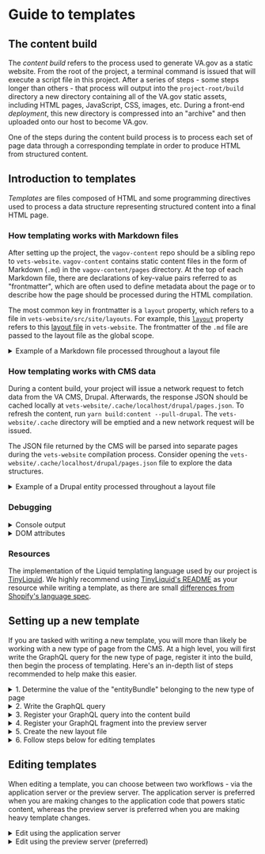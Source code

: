 # Guide to templates

## The content build
The _content build_ refers to the process used to generate VA.gov as a static website. From the root of the project, a terminal command is issued that will execute a script file in this project. After a series of steps - some steps longer than others - that process will output into the `project-root/build` directory a new directory containing all of the VA.gov static assets, including HTML pages, JavaScript, CSS, images, etc. During a front-end _deployment_, this new directory is compressed into an "archive" and then uploaded onto our host to become VA.gov.

One of the steps during the content build process is to process each set of page data through a corresponding template in order to produce HTML from structured content.

## Introduction to templates
_Templates_ are files composed of HTML and some programming directives used to process a data structure representing structured content into a final HTML page.

### How templating works with Markdown files
After setting up the project, the `vagov-content` repo should be a sibling repo to `vets-website`. `vagov-content` contains static content files in the form of Markdown (`.md`) in the `vagov-content/pages` directory. At the top of each Markdown file, there are declarations of key-value pairs referred to as "frontmatter", which are often used to define metadata about the page or to describe how the page should be processed during the HTML compilation.

The most common key in frontmatter is a `layout` property, which refers to a file in `vets-website/src/site/layouts`. For example, this [`layout`](https://github.com/department-of-veterans-affairs/vagov-content/blame/68a9ca3d87214bee2e14a95f54044cd5c7d19f5a/pages/coronavirus-chatbot.md#L3) property refers to this [layout file](https://github.com/department-of-veterans-affairs/vets-website/blob/6c61531163be7b52345b6096dc6a76fc38e7776e/src/site/layouts/page-breadcrumbs.html) in `vets-website`. The frontmatter of the `.md` file are passed to the layout file as the global scope.

<details>

<summary>Example of a Markdown file processed throughout a layout file</summary>

For example, pretend this is a `.md` file in `vagov-content.`

```markdown
---
layout: favorite-movies.html
movies:
  - Ace Ventura
  - Disney Cars
  - Toy Story
---

I love movies! Here are some of my recommendations.
```

The `layout` property would refer to a layout file `vets-website/src/site/layouts/favorite-movies.html`, which could look like -

```
<p>{{ contents }}</p>
<ul>
{% for movie in movies %}
  <li>{{ movie }}</li>
{% endfor %}
</ul>
```

This templating language is called [Liquid](https://shopify.github.io/liquid/). The body of the Markdown file (which resides below the frontmatter of the page and may contain HTML) will be available to the template in a `contents` property. This would result in the following HTML snippet.

```html
<p>I love movies! Here are some of my recommendations.</p>
<ul>
  <li>Ace Ventura</li>
  <li>Disney Cars</li>
  <li>Toy Story</li>
</ul>
```

</details>

### How templating works with CMS data
During a content build, your project will issue a network request to fetch data from the VA CMS, Drupal. Afterwards, the response JSON should be cached locally at `vets-website/.cache/localhost/drupal/pages.json`. To refresh the content, run `yarn build:content --pull-drupal`. The `vets-website/.cache` directory will be emptied and a new network request will be issued.

The JSON file returned by the CMS will be parsed into separate pages during the `vets-website` compilation process. Consider opening the `vets-website/.cache/localhost/drupal/pages.json` file to explore the data structures.

<details>

<summary>Example of a Drupal entity processed throughout a layout file</summary>

```json
{
  "entityBundle": "landing_page",
  "entityId": "79",
  "entityPublished": true,
  "title": "VA records",
  "entityUrl": {
    "breadcrumb": [
      {
        "url": {
          "path": "/",
          "routed": true
        },
        "text": "Home"
      },
      {
        "url": {
          "path": "",
          "routed": true
        },
        "text": "Records"
      }
    ],
    "path": "/records"
  },
  "fieldIntroText": "Access your VA records and documents online to more easily manage your benefits."
}
```

Whereas Markdown files contain a clear `layout` declaration in frontmatter, the `entityBundle` is used to form the relationship between a CMS data structure to a layout. The `entityBundle` can be considered a type of CMS "node" represented by this data structure. Layouts used solely by CMS data structures have a unique file extension - `.drupal.liquid`. In this example, the layout file would be `vets-website/src/site/layouts/landing_page.drupal.liquid`.

```
<h1>{{ title }}</h1>
<p>{{ fieldIntroText }}</p>
```

This layout would result in this HTML snippet -

```html
<title>VA records</title>
<p>Access your VA records and documents online to more easily manage your benefits.</p>
```

The `entityUrl.path` property is used to determine the page's path on the website. This example would be visible at `/records/`.

</details>

### Debugging

<details>

<summary>Console output</summary>

While running your website locally, open the console panel of your browser's developer tools. Visit `/health-care` and observe the following output.

![console output of Drupal data](../../docs/images/cms-data-console.png)

This data structure represents the data structure that was processed throughout the layout file during the website compilation.
</details>

<details>

<summary>DOM attributes</summary>
To further demystify the dynamic nature of the templating process, a pattern of the project is to use `data-` attributes to describe various templates. For example, observe the various `data-template` properties in the following DOM.

![data attributes describing the templating process](../../docs/images/cms-data-attributes.png)

There is also an HTML comment at the top of the file to help describe the current page.

![HTML comment describing the page](../../docs/images/cms-html-comment.png)

</details>

### Resources

The implementation of the Liquid templating language used by our project is [TinyLiquid](https://github.com/leizongmin/tinyliquid). We highly recommend using [TinyLiquid's README](https://github.com/leizongmin/tinyliquid/blob/cebcb26c3839e725cf0469dccc0073799902a020/README_en.md) as your resource while writing a template, as there are small [differences from Shopify's language spec](https://github.com/leizongmin/tinyliquid#the-difference-with-liquid-language).

## Setting up a new template
If you are tasked with writing a new template, you will more than likely be working with a new type of page from the CMS. At a high level, you will first write the GraphQL query for the new type of page, register it into the build, then begin the process of templating. Here's an in-depth list of steps recommended to help make this easier.

<details><summary>1. Determine the value of the "entityBundle" belonging to the new type of page
</summary>

This new type of page will have a unique value for its top-level `entityBundle`. As described in previous sections, this value will be used to form the relationship between the CMS data structure and the template. Thus, determining this value and using it to learn about your data structure is the first part of getting started.

The simplest way of getting your page's `entityBundle` is by leveraging the usual avenues on Slack to connect with the CMS team (primarily the `#cms-support` channel) or by simply asking your supporting CMS engineer what the value is. This value can be considered the "hand-off" to the front-end team so that templating can begin.

</details>

<details>

<summary>2. Write the GraphQL query</summary>

The CMS provides a tool called the [GraphQL Explorer](https://prod.cms.va.gov/graphql/explorer) to help write and debug GraphQL queries. You may be familiar with this tool from other GraphQL servers. You can leverage the value of the `entityBundle` determined in the former step to get started writing your query. If you are not familiar with GraphQL queries, the GraphQL website provides fantastic [documentation](https://graphql.org/learn/queries/) we recommend reading.

A GraphQL query for retrieving pages will consist of a `nodeQuery` with a `filter` applied to narrow down results to only nodes belonging to a certain `entityBundle`. Consider this GraphQL snippet used for getting all pages of type `landing_page`. In this example, `landing_page` is the value of the `entityBundle`.

```graphql
{
  nodeQuery(limit: 1, filter: {conditions: [{field: "type", value: ["landing_page"]}]}) {
    entities {
      ... on NodeLandingPage {
        entityId
      	entityBundle
      	entityUrl {
          path
        }    
        title
        fieldIntroText
      }
    }
  }
}
```

The response JSON for this GraphQL query will contain a single instance of the page-type `landing_page`. Here is the response JSON as of writing.

```json
{
  "data": {
    "nodeQuery": {
      "entities": [
        {
          "entityId": "79",
          "entityBundle": "landing_page",
           "entityUrl": {
              "path": "/records"
           },           
          "title": "VA records",
          "fieldIntroText": "Access your VA records and documents online to more easily manage your benefits."
        }
      ]
    }
  }
}
```

Every page-level query _must_ include the following fields:

- **entityId**: used for troubleshooting and, in some cases, connecting to React components on the page
- **entityBundle**: used by the build system to determine which template to use when rendering the page
- **entityUrl**: used by the build system to determine the path of generated static HTML file

Your complete query will be restructured so that your JS module exports a GraphQL fragment for use in the preview server as well as a standalone `nodeQuery` for use in the content build. It should also contain an additional `filter` - a boolean field called `status` that is used to toggle only draft vs. published content. Here is a complete example of what your module may look like. _Note - Hopefully, soon the preview server will be updated to use the same query as the content build. This doc wil be updated once that happens._

```js
const examplePageFragment = `
  fragment examplePageFragment on NodeLandingPage {
    entityId
    entityBundle
    entityUrl {
      path
    }     
    title
    fieldIntroText
  }
`;

const GetExamplePages = `
  ${examplePageFragment}

  query GetExamplePages($onlyPublishedContent: Boolean!) {
    nodeQuery(limit: 100, filter: {
      conditions: [
        { field: "status", value: ["1"], enabled: $onlyPublishedContent },
        { field: "type", value: ["landing_page"] }
      ]
    }) {
      entities {
        ... examplePageFragment
      }
    }
  }
`;

module.exports = {
  fragment: examplePageFragment,
  GetExamplePages
};
```

</details>

<details><summary>3. Register your GraphQL query into the content build</summary>

As of writing, the module located at `src/site/stages/build/drupal/individual-queries.js` contains a list of node queries that each executed during a content build. Follow the pattern in that file to add your module's GraphQL query into that list. Once done, a `yarn build:content --pull-drupal` should include your GraphQL query. If you try this now it will probably have no effect because there are probably no published pages of the new page-type.

</details>

<details><summary>4. Register your GraphQL fragment into the preview server</summary>

As of writing, there is a module located at `src/site/stages/build/drupal/graphql/GetLatestPageById.graphql.js` that contains the GraphQL query issued by the preview server when a user navigates to the route `/preview?nodeId=${nodeId}`. It is a monolithic query that includes all of the fragments describing page-types. Follow the pattern in that file to add your module's GraphQL fragment into the `GetLatestPageById` GraphQL query.

</details>

<details>
<summary>5. Create the new layout file</summary>

Create the layout file at `src/site/layouts/${YOUR_UNIQUE_ENTITY_BUNDLE}.drupal.liquid`. Add the standard website components by copying the various `includes` from another layout file into yours. Specifically, make sure to include `src/site/includes/debug.drupal.liquid`, which is very useful when writing and debugging templates.

</details>

<details><summary>6. Follow steps below for editing templates</summary>
At this point, you are all done setting up the new template - the relationship between the page-type in the CMS and the layout file in this project should be complete. Now you should be able to write your template the same way you would edit a pre-existing one using the preview server.

</details>

## Editing templates
When editing a template, you can choose between two workflows - via the application server or the preview server. The application server is preferred when you are making changes to the application code that powers static content, whereas the preview server is preferred when you are making heavy template changes.

<details><summary>Edit using the application server</summary>

This approach is recommended when you are more interested in making changes to application code (almost certainly the JavaScript and CSS files of the `static-pages` application, which will be presumed going forward) so you are already running a server via Webpack but occasionally you need to rebuild the HTML files. This way, your edits to the `static-pages` JavaScript and CSS will have the benefits of hot reload. Template edits will be reflected in HTML pages via occasional content builds.

_Note: This is probably not an option at all if you are working a new template, because it is unlikely that there are any instances of the page that are actually published, and a content build only includes published pages._

Here is an example workflow -

1. Refresh your local CMS data by first doing a `yarn build:content --pull-drupal`. Only use the `--pull-drupal` flag when you first begin, because after that point you will likely already have the CMS page data you are interested in.
1. Start your application server via `yarn watch --env.entry=static-pages`
    - _Note: the `static-pages` application contains the JavaScript and CSS code that powers plain content (AKA "static pages", which includes all of the HTML pages generated by the templates.) This means that if you need to edit the CSS for a template, you will do so via the `static-pages` application._
1. Edits to the `static-pages` application code will refresh via hot reload
1. After editing a template, issue a `yarn build:content` in a separate terminal so as not to disrupt your application server

_Note: you may have noticed that the project also has a `yarn watch:content` task available. At the time of writing, this task has appeared to be unstable. For example, if you make multiple edits to a template file and save after edit before the former content builds have a chance to complete, your watch task may crash._

</details>

<details><summary>Edit using the preview server (preferred)</summary>

This approach is recommended if you are making heavy changes to a template or are writing a template for a page-type without any published instances. The preview server will load data fresh from the CMS on each page request and processes it through the template at that time, meaning you don't need to wait for a content build to run to see your changes.

1. Run `yarn build:webpack --env.entry=static-pages` to generate the JS/CSS files required by templates. If you make changes to the `static-pages` application code, you will need to run this command again.
1. Determine the `entityId` of a page that uses the template you are editing.
    - If you are interested in templating against a page already published, you can find its `entityId` by navigating to the page on the website (dev, staging, or prod will all work) and inspecting its DOM. At the top of the DOM should be a comment containing its `entityId`.
    - If you are interested in templating against a page that has not been published, you can look up an `entityId` of that page-type using the [GraphQL Explorer](https://prod.cms.va.gov/graphql/explorer). See the section below for an example.
1. Start the preview server via `yarn preview`. Your SOCKS proxy must be running.
1. Navigated to `http://localhost:3001/preview?nodeId=${YOUR_ENTITY_ID}`
1. After making a change to the template, stop your preview server and start it again. There is no hot reload for the preview server. Fortunately, it is lightweight enough to be quick to stop and start.

### How to look look up an entityId
The following query looks up the `entityId` for one page of the `entityBundle` (page-type) with value `landing_page`. This would be useful if you are interested in making changes to the `landing_page.drupal.liquid` template but are are unsure what pages on the website are instances of that page-type. Run this query using the [GraphQL Explorer](https://prod.cms.va.gov/graphql/explorer).

```graphql
{
  nodeQuery(
    limit: 1,
    filter: {
      conditions: [{field: "type", value: ["landing_page"]}]
    }) {
    entities {
      entityId
    }
  }
}
```

</details>
